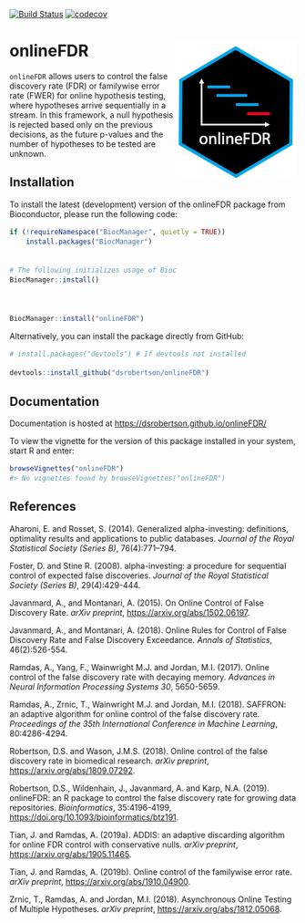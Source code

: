 [![Build
Status](https://travis-ci.org/dsrobertson/onlineFDR.svg?branch=master)](https://travis-ci.org/dsrobertson/onlineFDR)
[![codecov](https://codecov.io/gh/dsrobertson/onlineFDR/branch/master/graph/badge.svg)](https://codecov.io/gh/dsrobertson/onlineFDR)

# onlineFDR <img src="man/figures/logo.png" align="right" />

`onlineFDR` allows users to control the false discovery rate (FDR) or
familywise error rate (FWER) for online hypothesis testing, where
hypotheses arrive sequentially in a stream. In this framework, a null
hypothesis is rejected based only on the previous decisions, as the
future p-values and the number of hypotheses to be tested are unknown.

## Installation

To install the latest (development) version of the onlineFDR package
from Bioconductor, please run the following code:

``` r
if (!requireNamespace("BiocManager", quietly = TRUE))
    install.packages("BiocManager")


# The following initializes usage of Bioc
BiocManager::install()



BiocManager::install("onlineFDR")

```

Alternatively, you can install the package directly from GitHub:

``` r
# install.packages("devtools") # If devtools not installed

devtools::install_github("dsrobertson/onlineFDR")
```

## Documentation

Documentation is hosted at <https://dsrobertson.github.io/onlineFDR/>

To view the vignette for the version of this package installed in your
system, start R and enter:

``` r
browseVignettes("onlineFDR")
#> No vignettes found by browseVignettes("onlineFDR")
```

## References

Aharoni, E. and Rosset, S. (2014). Generalized alpha-investing:
definitions, optimality results and applications to public databases.
*Journal of the Royal Statistical Society (Series B)*, 76(4):771–794.

Foster, D. and Stine R. (2008). alpha-investing: a procedure for
sequential control of expected false discoveries. *Journal of the Royal
Statistical Society (Series B)*, 29(4):429-444.

Javanmard, A., and Montanari, A. (2015). On Online Control of False
Discovery Rate. *arXiv preprint*,
<a href="https://arxiv.org/abs/1502.06197" class="uri">https://arxiv.org/abs/1502.06197</a>.

Javanmard, A., and Montanari, A. (2018). Online Rules for Control of
False Discovery Rate and False Discovery Exceedance. *Annals of
Statistics*, 46(2):526-554.

Ramdas, A., Yang, F., Wainwright M.J. and Jordan, M.I. (2017). Online
control of the false discovery rate with decaying memory. *Advances in
Neural Information Processing Systems 30*, 5650-5659.

Ramdas, A., Zrnic, T., Wainwright M.J. and Jordan, M.I. (2018). SAFFRON:
an adaptive algorithm for online control of the false discovery rate.
*Proceedings of the 35th International Conference in Machine Learning*,
80:4286-4294.

Robertson, D.S. and Wason, J.M.S. (2018). Online control of the false
discovery rate in biomedical research. *arXiv preprint*,
<a href="https://arxiv.org/abs/1809.07292" class="uri">https://arxiv.org/abs/1809.07292</a>.

Robertson, D.S., Wildenhain, J., Javanmard, A. and Karp, N.A. (2019).
onlineFDR: an R package to control the false discovery rate for growing
data repositories. *Bioinformatics*, 35:4196-4199,
<a href="https://doi.org/10.1093/bioinformatics/btz191" class="uri">https://doi.org/10.1093/bioinformatics/btz191</a>.

Tian, J. and Ramdas, A. (2019a). ADDIS: an adaptive discarding algorithm
for online FDR control with conservative nulls. *arXiv preprint*,
<a href="https://arxiv.org/abs/1905.11465" class="uri">https://arxiv.org/abs/1905.11465</a>.

Tian, J. and Ramdas, A. (2019b). Online control of the familywise error
rate. *arXiv preprint*,
<a href="https://arxiv.org/abs/1910.04900" class="uri">https://arxiv.org/abs/1910.04900</a>.

Zrnic, T., Ramdas, A. and Jordan, M.I. (2018). Asynchronous Online
Testing of Multiple Hypotheses. *arXiv preprint*,
<a href="https://arxiv.org/abs/1812.05068" class="uri">https://arxiv.org/abs/1812.05068</a>.

